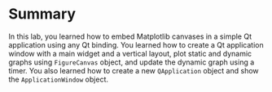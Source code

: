 # Summary

In this lab, you learned how to embed Matplotlib canvases in a simple Qt application using any Qt binding. You learned how to create a Qt application window with a main widget and a vertical layout, plot static and dynamic graphs using `FigureCanvas` object, and update the dynamic graph using a timer. You also learned how to create a new `QApplication` object and show the `ApplicationWindow` object.
